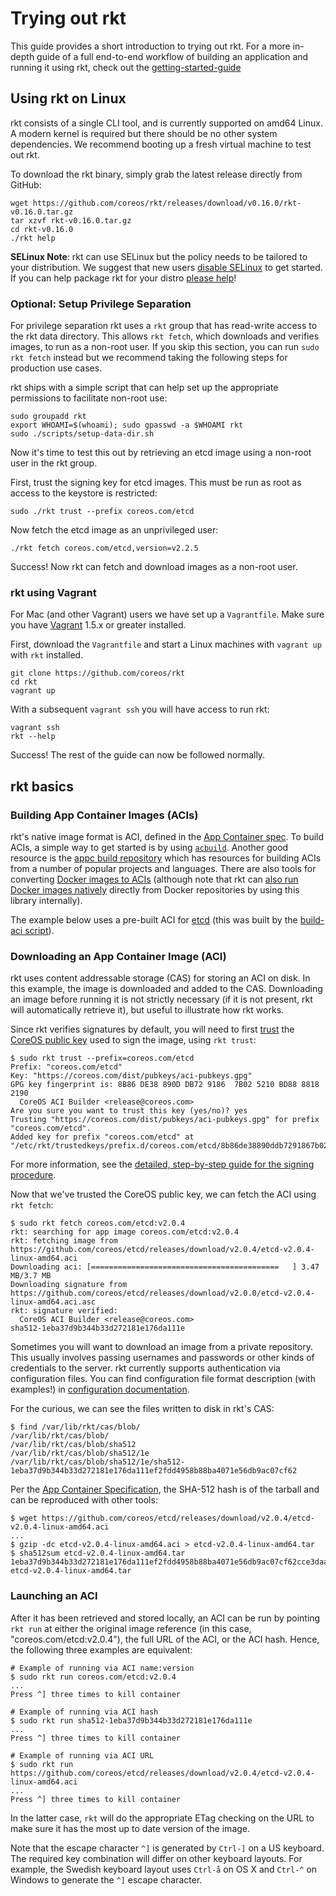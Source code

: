 # Trying out rkt 

This guide provides a short introduction to trying out rkt.
For a more in-depth guide of a full end-to-end workflow of building an application and running it using rkt, check out the [getting-started-guide](getting-started-guide.md)

## Using rkt on Linux

rkt consists of a single CLI tool, and is currently supported on amd64 Linux. A modern kernel is required but there should be no other system dependencies. We recommend booting up a fresh virtual machine to test out rkt.

To download the rkt binary, simply grab the latest release directly from GitHub:

```
wget https://github.com/coreos/rkt/releases/download/v0.16.0/rkt-v0.16.0.tar.gz
tar xzvf rkt-v0.16.0.tar.gz
cd rkt-v0.16.0
./rkt help
```

**SELinux Note**: rkt can use SELinux but the policy needs to be tailored to your distribution. We suggest that new users [disable SELinux](https://www.centos.org/docs/5/html/5.1/Deployment_Guide/sec-sel-enable-disable.html) to get started. If you can help package rkt for your distro [please help](https://github.com/coreos/rkt/issues?utf8=%E2%9C%93&q=is%3Aopen+is%3Aissue+label%3Aarea%2Fdistribution++label%3Adependency%2Fexternal)!

### Optional: Setup Privilege Separation

For privilege separation rkt uses a `rkt` group that has read-write access to the rkt data directory. This allows `rkt fetch`, which downloads and verifies images, to run as a non-root user. If you skip this section, you can run `sudo rkt fetch` instead but we recommend taking the following steps for production use cases.

rkt ships with a simple script that can help set up the appropriate permissions to facilitate non-root use:

```
sudo groupadd rkt
export WHOAMI=$(whoami); sudo gpasswd -a $WHOAMI rkt
sudo ./scripts/setup-data-dir.sh
```

Now it's time to test this out by retrieving an etcd image using a non-root user in the rkt group.

First, trust the signing key for etcd images. This must be run as root as access to the keystore is restricted:

```
sudo ./rkt trust --prefix coreos.com/etcd
```

Now fetch the etcd image as an unprivileged user:
```
./rkt fetch coreos.com/etcd,version=v2.2.5
```

Success! Now rkt can fetch and download images as a non-root user.

### rkt using Vagrant

For Mac (and other Vagrant) users we have set up a `Vagrantfile`. Make sure you have [Vagrant](https://www.vagrantup.com/) 1.5.x or greater installed.

First, download the `Vagrantfile` and start a Linux machines with `vagrant up` with `rkt` installed.

```
git clone https://github.com/coreos/rkt
cd rkt
vagrant up
```

With a subsequent `vagrant ssh` you will have access to run rkt:

```
vagrant ssh
rkt --help
```

Success! The rest of the guide can now be followed normally.

## rkt basics

### Building App Container Images (ACIs)

rkt's native image format is ACI, defined in the [App Container spec](app-container.md).
To build ACIs, a simple way to get started is by using [`acbuild`](https://github.com/appc/acbuild).
Another good resource is the [appc build repository](https://github.com/appc/build-repository) which has resources for building ACIs from a number of popular projects and languages.
There are also tools for converting [Docker images to ACIs](https://github.com/appc/docker2aci) (although note that rkt can [also run Docker images natively](running-docker-images.md) directly from Docker repositories by using this library internally).

The example below uses a pre-built ACI for [etcd](https://github.com/coreos/etcd) (this was built by the [build-aci script](https://github.com/coreos/etcd/blob/master/scripts/build-aci)).

### Downloading an App Container Image (ACI)

rkt uses content addressable storage (CAS) for storing an ACI on disk.
In this example, the image is downloaded and added to the CAS.
Downloading an image before running it is not strictly necessary (if it is not present, rkt will automatically retrieve it), but useful to illustrate how rkt works.

Since rkt verifies signatures by default, you will need to first [trust](signing-and-verification-guide.md#establishing-trust) the [CoreOS public key](https://coreos.com/dist/pubkeys/aci-pubkeys.gpg) used to sign the image, using `rkt trust`:

```
$ sudo rkt trust --prefix=coreos.com/etcd
Prefix: "coreos.com/etcd"
Key: "https://coreos.com/dist/pubkeys/aci-pubkeys.gpg"
GPG key fingerprint is: 8B86 DE38 890D DB72 9186  7B02 5210 BD88 8818 2190
  CoreOS ACI Builder <release@coreos.com>
Are you sure you want to trust this key (yes/no)? yes
Trusting "https://coreos.com/dist/pubkeys/aci-pubkeys.gpg" for prefix "coreos.com/etcd".
Added key for prefix "coreos.com/etcd" at "/etc/rkt/trustedkeys/prefix.d/coreos.com/etcd/8b86de38890ddb7291867b025210bd8888182190"
```

For more information, see the [detailed, step-by-step guide for the signing procedure](signing-and-verification-guide.md).

Now that we've trusted the CoreOS public key, we can fetch the ACI using `rkt fetch`:

```
$ sudo rkt fetch coreos.com/etcd:v2.0.4
rkt: searching for app image coreos.com/etcd:v2.0.4
rkt: fetching image from https://github.com/coreos/etcd/releases/download/v2.0.4/etcd-v2.0.4-linux-amd64.aci
Downloading aci: [==========================================   ] 3.47 MB/3.7 MB
Downloading signature from https://github.com/coreos/etcd/releases/download/v2.0.0/etcd-v2.0.4-linux-amd64.aci.asc
rkt: signature verified:
  CoreOS ACI Builder <release@coreos.com>
sha512-1eba37d9b344b33d272181e176da111e
```

Sometimes you will want to download an image from a private repository.
This usually involves passing usernames and passwords or other kinds of credentials to the server.
rkt currently supports authentication via configuration files.
You can find configuration file format description (with examples!) in [configuration documentation](configuration.md).

For the curious, we can see the files written to disk in rkt's CAS:

```
$ find /var/lib/rkt/cas/blob/
/var/lib/rkt/cas/blob/
/var/lib/rkt/cas/blob/sha512
/var/lib/rkt/cas/blob/sha512/1e
/var/lib/rkt/cas/blob/sha512/1e/sha512-1eba37d9b344b33d272181e176da111ef2fdd4958b88ba4071e56db9ac07cf62
```

Per the [App Container Specification](https://github.com/appc/spec/blob/master/spec/aci.md#image-archives), the SHA-512 hash is of the tarball and can be reproduced with other tools:

```
$ wget https://github.com/coreos/etcd/releases/download/v2.0.4/etcd-v2.0.4-linux-amd64.aci
...
$ gzip -dc etcd-v2.0.4-linux-amd64.aci > etcd-v2.0.4-linux-amd64.tar
$ sha512sum etcd-v2.0.4-linux-amd64.tar
1eba37d9b344b33d272181e176da111ef2fdd4958b88ba4071e56db9ac07cf62cce3daaee03ebd92dfbb596fe7879938374c671ae768cd927bab7b16c5e432e8  etcd-v2.0.4-linux-amd64.tar
```

### Launching an ACI

After it has been retrieved and stored locally, an ACI can be run by pointing `rkt run` at either the original image reference (in this case, "coreos.com/etcd:v2.0.4"), the full URL of the ACI, or the ACI hash.
Hence, the following three examples are equivalent:

```
# Example of running via ACI name:version
$ sudo rkt run coreos.com/etcd:v2.0.4
...
Press ^] three times to kill container
```

```
# Example of running via ACI hash
$ sudo rkt run sha512-1eba37d9b344b33d272181e176da111e
...
Press ^] three times to kill container
```

```
# Example of running via ACI URL
$ sudo rkt run https://github.com/coreos/etcd/releases/download/v2.0.4/etcd-v2.0.4-linux-amd64.aci
...
Press ^] three times to kill container
```

In the latter case, `rkt` will do the appropriate ETag checking on the URL to make sure it has the most up to date version of the image.

Note that the escape character ```^]``` is generated by ```Ctrl-]``` on a US keyboard.
The required key combination will differ on other keyboard layouts.
For example, the Swedish keyboard layout uses ```Ctrl-å``` on OS X and ```Ctrl-^``` on Windows to generate the ```^]``` escape character.
